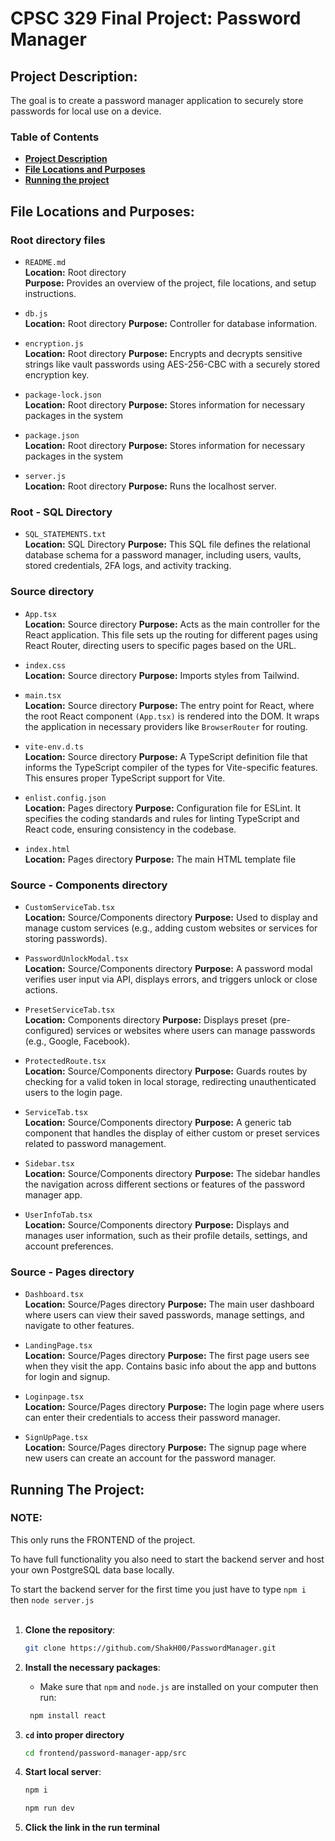 # CPSC 329 Final Project: Password Manager


## Project Description:
The goal is to create a password manager application to securely store passwords for local use on a device.

### Table of Contents
- **[Project Description](#Project-Description)**
- **[File Locations and Purposes](#File-Locations-and-Purposes)**
- **[Running the project](#Running-the-project)**


## File Locations and Purposes:

### Root directory files
- `README.md`  
  **Location:** Root directory  
  **Purpose:** Provides an overview of the project, file locations, and setup instructions.


- `db.js`  
  **Location:** Root directory
  **Purpose:** Controller for database information.


- `encryption.js`  
  **Location:** Root directory
  **Purpose:** Encrypts and decrypts sensitive strings like vault passwords using AES-256-CBC with a securely stored encryption key.


- `package-lock.json`  
  **Location:** Root directory
  **Purpose:** Stores information for necessary packages in the system


- `package.json`  
  **Location:** Root directory
  **Purpose:** Stores information for necessary packages in the system


- `server.js`  
  **Location:** Root directory
  **Purpose:** Runs the localhost server.


### Root - SQL Directory
- `SQL_STATEMENTS.txt`  
  **Location:** SQL Directory
  **Purpose:** This SQL file defines the relational database schema for a password manager, including users, vaults, stored credentials, 2FA logs, and activity tracking.


### Source directory 
- `App.tsx`  
  **Location:** Source directory 
  **Purpose:** Acts as the main controller for the React application. This file sets up the routing for different pages using React Router, directing users to specific pages based on the URL.

- `index.css`  
  **Location:** Source directory 
  **Purpose:** Imports styles from Tailwind.


- `main.tsx`  
  **Location:** Source directory 
  **Purpose:** The entry point for React, where the root React component `(App.tsx)` is rendered into the DOM. It wraps the application in necessary providers like `BrowserRouter` for routing.


- `vite-env.d.ts`  
  **Location:** Source directory 
  **Purpose:** A TypeScript definition file that informs the TypeScript compiler of the types for Vite-specific features. This ensures proper TypeScript support for Vite.


- `enlist.config.json`  
  **Location:** Pages directory
  **Purpose:** Configuration file for ESLint. It specifies the coding standards and rules for linting TypeScript and React code, ensuring consistency in the codebase.


- `index.html`  
  **Location:** Pages directory
  **Purpose:** The main HTML template file


### Source - Components directory
- `CustomServiceTab.tsx`  
  **Location:** Source/Components directory
  **Purpose:** Used to display and manage custom services (e.g., adding custom websites or services for storing passwords).


- `PasswordUnlockModal.tsx`  
  **Location:** Source/Components directory
  **Purpose:** A password modal verifies user input via API, displays errors, and triggers unlock or close actions.


- `PresetServiceTab.tsx`  
  **Location:** Components directory
  **Purpose:** Displays preset (pre-configured) services or websites where users can manage passwords (e.g., Google, Facebook).


- `ProtectedRoute.tsx`  
  **Location:** Source/Components directory
  **Purpose:** Guards routes by checking for a valid token in local storage, redirecting unauthenticated users to the login page.


- `ServiceTab.tsx`  
  **Location:** Source/Components directory
  **Purpose:** A generic tab component that handles the display of either custom or preset services related to password management.


- `Sidebar.tsx`  
  **Location:** Source/Components directory
  **Purpose:** The sidebar handles the navigation across different sections or features of the password manager app.


- `UserInfoTab.tsx`  
  **Location:** Source/Components directory
  **Purpose:** Displays and manages user information, such as their profile details, settings, and account preferences.


### Source - Pages directory
- `Dashboard.tsx`  
  **Location:** Source/Pages directory
  **Purpose:** The main user dashboard where users can view their saved passwords, manage settings, and navigate to other features.


- `LandingPage.tsx`  
  **Location:** Source/Pages directory
  **Purpose:** The first page users see when they visit the app. Contains basic info about the app and buttons for login and signup.


- `Loginpage.tsx`  
  **Location:** Source/Pages directory
  **Purpose:** The login page where users can enter their credentials to access their password manager.


- `SignUpPage.tsx`  
  **Location:** Source/Pages directory
  **Purpose:** The signup page where new users can create an account for the password manager.



## Running The Project:

### **NOTE:** 
This only runs the FRONTEND of the project. 

To have full functionality you also need to start the backend server and host your own PostgreSQL data base locally.

To start the backend server for the first time you just have to type `npm i` then `node server.js`<br><br>

1. **Clone the repository**:
    ```bash
    git clone https://github.com/ShakH00/PasswordManager.git
    ```

2. **Install the necessary packages**:
    - Make sure that `npm` and `node.js` are installed on your computer then run:
   ```bash
    npm install react
    ```
3. **`cd` into proper directory**
    ```bash
   cd frontend/password-manager-app/src 
   ```

4. **Start local server**:
    ```bash
   npm i 
   ```
    ```bash
   npm run dev 
   ```
5. **Click the link in the run terminal**

